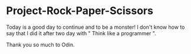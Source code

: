 # Project-Rock-Paper-Scissors
Today is a good day to continue and to be a monster!
I don't know how to say that I did it after two day with " Think like a programmer ".

Thank you so much to Odin.
